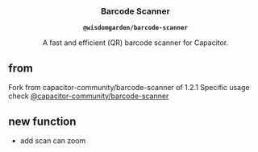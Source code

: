 <h3 align="center">Barcode Scanner</h3>
<p align="center"><strong><code>@wisdomgarden/barcode-scanner</code></strong></p>
<p align="center">
  A fast and efficient (QR) barcode scanner for Capacitor.
</p>

## from

Fork from capacitor-community/barcode-scanner of 1.2.1
Specific usage check [@capacitor-community/barcode-scanner](https://github.com/capacitor-community/barcode-scanner)

## new function

- add scan can zoom
